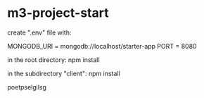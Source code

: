 # m3-project-start

create ".env" file with:

MONGODB_URI = mongodb://localhost/starter-app
PORT = 8080


in the root directory:
npm install

in the subdirectory "client":
npm install

poetpselgilsg